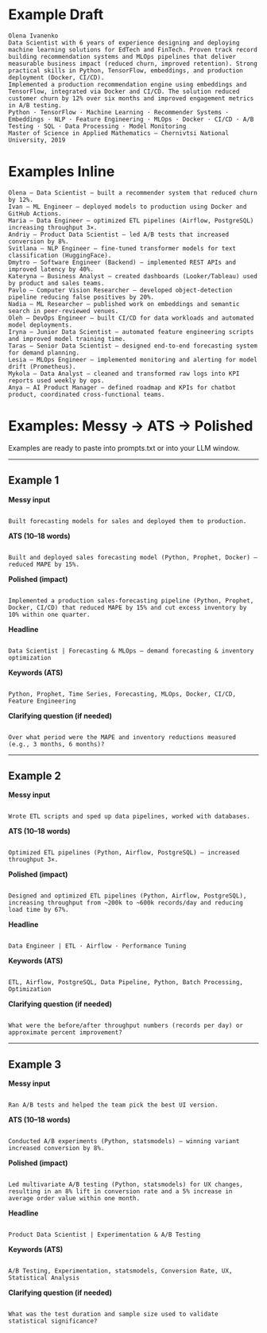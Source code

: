 # Example Draft
```
Olena Ivanenko
Data Scientist with 6 years of experience designing and deploying machine learning solutions for EdTech and FinTech. Proven track record building recommendation systems and MLOps pipelines that deliver measurable business impact (reduced churn, improved retention). Strong practical skills in Python, TensorFlow, embeddings, and production deployment (Docker, CI/CD).
Implemented a production recommendation engine using embeddings and TensorFlow, integrated via Docker and CI/CD. The solution reduced customer churn by 12% over six months and improved engagement metrics in A/B testing.
Python · TensorFlow · Machine Learning · Recommender Systems · Embeddings · NLP · Feature Engineering · MLOps · Docker · CI/CD · A/B Testing · SQL · Data Processing · Model Monitoring
Master of Science in Applied Mathematics — Chernivtsi National University, 2019
```


# Examples Inline

```
Olena — Data Scientist — built a recommender system that reduced churn by 12%.
Ivan — ML Engineer — deployed models to production using Docker and GitHub Actions.
Maria — Data Engineer — optimized ETL pipelines (Airflow, PostgreSQL) increasing throughput 3×.
Andriy — Product Data Scientist — led A/B tests that increased conversion by 8%.
Svitlana — NLP Engineer — fine-tuned transformer models for text classification (HuggingFace).
Dmytro — Software Engineer (Backend) — implemented REST APIs and improved latency by 40%.
Kateryna — Business Analyst — created dashboards (Looker/Tableau) used by product and sales teams.
Pavlo — Computer Vision Researcher — developed object-detection pipeline reducing false positives by 20%.
Nadia — ML Researcher — published work on embeddings and semantic search in peer-reviewed venues.
Oleh — DevOps Engineer — built CI/CD for data workloads and automated model deployments.
Iryna — Junior Data Scientist — automated feature engineering scripts and improved model training time.
Taras — Senior Data Scientist — designed end-to-end forecasting system for demand planning.
Lesia — MLOps Engineer — implemented monitoring and alerting for model drift (Prometheus).
Mykola — Data Analyst — cleaned and transformed raw logs into KPI reports used weekly by ops.
Anya — AI Product Manager — defined roadmap and KPIs for chatbot product, coordinated cross-functional teams.
```




# Examples: Messy → ATS → Polished
Examples are ready to paste into prompts.txt or into your LLM window.

---

## Example 1

**Messy input**  
```

Built forecasting models for sales and deployed them to production.

```

**ATS (10–18 words)**  
```

Built and deployed sales forecasting model (Python, Prophet, Docker) — reduced MAPE by 15%.

```

**Polished (impact)**  
```

Implemented a production sales-forecasting pipeline (Python, Prophet, Docker, CI/CD) that reduced MAPE by 15% and cut excess inventory by 10% within one quarter.

```

**Headline**  
```

Data Scientist | Forecasting & MLOps — demand forecasting & inventory optimization

```

**Keywords (ATS)**  
```

Python, Prophet, Time Series, Forecasting, MLOps, Docker, CI/CD, Feature Engineering

```

**Clarifying question (if needed)**  
```

Over what period were the MAPE and inventory reductions measured (e.g., 3 months, 6 months)?

```

---

## Example 2

**Messy input**  
```

Wrote ETL scripts and sped up data pipelines, worked with databases.

```

**ATS (10–18 words)**  
```

Optimized ETL pipelines (Python, Airflow, PostgreSQL) — increased throughput 3×.

```

**Polished (impact)**  
```

Designed and optimized ETL pipelines (Python, Airflow, PostgreSQL), increasing throughput from ~200k to ~600k records/day and reducing load time by 67%.

```

**Headline**  
```

Data Engineer | ETL · Airflow · Performance Tuning

```

**Keywords (ATS)**  
```

ETL, Airflow, PostgreSQL, Data Pipeline, Python, Batch Processing, Optimization

```

**Clarifying question (if needed)**  
```

What were the before/after throughput numbers (records per day) or approximate percent improvement?

```

---

## Example 3

**Messy input**  
```

Ran A/B tests and helped the team pick the best UI version.

```

**ATS (10–18 words)**  
```

Conducted A/B experiments (Python, statsmodels) — winning variant increased conversion by 8%.

```

**Polished (impact)**  
```

Led multivariate A/B testing (Python, statsmodels) for UX changes, resulting in an 8% lift in conversion rate and a 5% increase in average order value within one month.

```

**Headline**  
```

Product Data Scientist | Experimentation & A/B Testing

```

**Keywords (ATS)**  
```

A/B Testing, Experimentation, statsmodels, Conversion Rate, UX, Statistical Analysis

```

**Clarifying question (if needed)**  
```

What was the test duration and sample size used to validate statistical significance?

```


